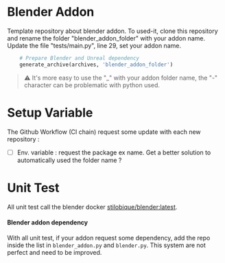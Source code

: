 # Blender Addon
Template repository about blender addon. To used-it, clone this repository and rename the folder "blender_addon_folder" with your addon name.
Update the file "tests/main.py", line 29, set your addon name.

````python
    # Prepare Blender and Unreal dependency
    generate_archive(archives, 'blender_addon_folder')
````

> ⚠️ It's more easy to use the "_" with your addon folder name, the "-" character can be problematic with python used. 


# Setup Variable
The Github Workflow (CI chain) request some update with each new repository :
- [ ] Env. variable : request the package ex name. Get a better solution to automatically used the folder name ?


# Unit Test
All unit test call the blender docker [stilobique/blender:latest](https://hub.docker.com/repository/docker/stilobique/blender).

#### Blender addon dependency
With all unit test, if your addon request some dependency, add the repo inside the list in `blender_addon.py` and `blender.py`. This system are not perfect and need to be improved.